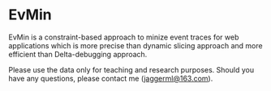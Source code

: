 # EvMin

EvMin is a constraint-based approach to minize event traces for web applications which is more precise than dynamic slicing approach and more efficient than Delta-debugging approach.

Please use the data only for teaching and research purposes. Should you have any questions, please contact me (jaggerml@163.com).

